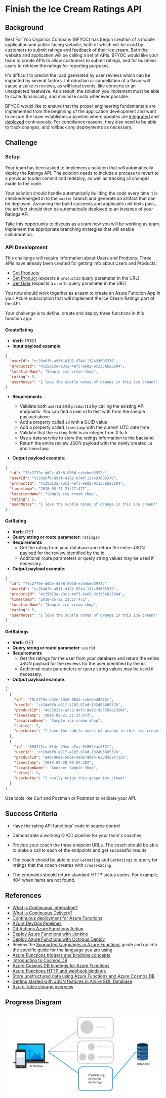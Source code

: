 # Finish the Ice Cream Ratings API

## Background

Best For You Organics Company (BFYOC) has begun creation of a mobile application and public facing website, both of which will be used by customers to submit ratings and feedback of their ice cream. Both the website and application will be calling a set of APIs. BFYOC would like your team to create APIs to allow customers to submit ratings, and for business users to retrieve the ratings for reporting purposes.

It's difficult to predict the load generated by user reviews which can be impacted by several factors. Introduction or cancellation of a flavor
will cause a spike in reviews, as will local events, like concerts or an unexpected heatwave. As a result, the solution you implement must be able to scale dynamically, and minimize costs whenever possible.

BFYOC would like to ensure that the proper engineering fundamentals are implemented from the beginning of the application development and want to ensure the team establishes a pipeline where updates are [integrated](https://docs.microsoft.com/azure/devops/learn/what-is-continuous-integration/) and [deployed](https://docs.microsoft.com/azure/devops/learn/what-is-continuous-delivery/) continuously. For compliance reasons, they also need to be able to track changes, and rollback any deployments as necessary.

## Challenge

### Setup

Your team has been asked to implement a solution that will automatically deploy the Ratings API. The solution needs to include a process to revert to a previous (code) commit and redeploy, as well as tracking all changes made to the code.

Your solution should handle automatically building the code every time it is checked/merged in to the `master` branch and generate an artifact that can be deployed. Assuming the build succeeds and applicable unit tests pass, the artifact should then be automatically deployed to an instance of your Ratings API.

Take this opportunity to discuss as a team how you will be working as team. Implement the appropriate branching strategies that will enable collaboration.

### API Development

This challenge will require information about Users and Products. Three APIs have already been created for getting info about Users and Products:

* [Get Products](https://serverlessohproduct.azurewebsites.net/api/GetProducts)
* [Get Product](https://serverlessohproduct.azurewebsites.nett/api/GetProduct) (expects a `productId` query parameter in the URL)
* [Get User](https://serverlessohproduct.azurewebsites.net/api/GetUser) (expects a `userId` query parameter in the URL)

You now should work together as a team to create an Azure Function App in your Azure subscription that will implement the Ice Cream Ratings part of the API.

Your challenge is to define, create and deploy three functions in this function app:

#### CreateRating

* **Verb**: POST
* **Input payload example**:

```JSON
{
  "userId": "cc20a6fb-a91f-4192-874d-132493685376",
  "productId": "4c25613a-a3c2-4ef3-8e02-9c335eb23204",
  "locationName": "Sample ice cream shop",
  "rating": 5,
  "userNotes": "I love the subtle notes of orange in this ice cream!"
}
```

* **Requirements**
    * Validate both `userId` and `productId` by calling the existing API endpoints. You can find a user id to test with from the sample payload above
    * Add a property called `id` with a GUID value
    * Add a property called `timestamp` with the current UTC date time
    * Validate that the `rating` field is an integer from 0 to 5
    * Use a data service to store the ratings information to the backend
    * Return the entire review JSON payload with the newly created `id` and `timestamp`

* **Output payload example**:

```JSON
{
  "id": "79c2779e-dd2e-43e8-803d-ecbebed8972c",
  "userId": "cc20a6fb-a91f-4192-874d-132493685376",
  "productId": "4c25613a-a3c2-4ef3-8e02-9c335eb23204",
  "timestamp": "2018-05-21 21:27:47Z",
  "locationName": "Sample ice cream shop",
  "rating": 5,
  "userNotes": "I love the subtle notes of orange in this ice cream!"
}
```

#### GetRating

* **Verb**: GET
* **Query string or route parameter**: `ratingId`
* **Requirements**
    * Get the rating from your database and return the entire JSON payload for the review identified by the id
    * Additional route parameters or query string values may be used if necessary.
* **Output payload example**:

```JSON
{
  "id": "79c2779e-dd2e-43e8-803d-ecbebed8972c",
  "userId": "cc20a6fb-a91f-4192-874d-132493685376",
  "productId": "4c25613a-a3c2-4ef3-8e02-9c335eb23204",
  "timestamp": "2018-05-21 21:27:47Z",
  "locationName": "Sample ice cream shop",
  "rating": 5,
  "userNotes": "I love the subtle notes of orange in this ice cream!"
}
```

#### GetRatings

* **Verb**: GET
* **Query string or route parameter**: `userId`
* **Requirements**
    * Get the ratings for the user from your database and return the entire JSON payload for the reviews for the user identified by the id.
    * Additional route parameters or query string values may be used if necessary.
* **Output payload example**:

``` JSON
[
  {
    "id": "79c2779e-dd2e-43e8-803d-ecbebed8972c",
    "userId": "cc20a6fb-a91f-4192-874d-132493685376",
    "productId": "4c25613a-a3c2-4ef3-8e02-9c335eb23204",
    "timestamp": "2018-05-21 21:27:47Z",
    "locationName": "Sample ice cream shop",
    "rating": 5,
    "userNotes": "I love the subtle notes of orange in this ice cream!"
  },
  {
    "id": "8947f7cc-6f4c-49ed-a7aa-62892eac8f31",
    "userId": "cc20a6fb-a91f-4192-874d-132493685376",
    "productId": "e4e7068e-500e-4a00-8be4-630d4594735b",
    "timestamp": "2018-05-20 09:02:30Z",
    "locationName": "Another Sample Shop",
    "rating": 4,
    "userNotes": "I really enjoy this grape ice cream!"
  }
]
```

Use tools like Curl and Postman or Postman to validate your API.


## Success Criteria

* Have the rating API functions' code in source control

* Demonstrate a working CI/CD pipeline for your team's coaches

* Provide your coach the three endpoint URLs. The coach should be able to make a call to each of the endpoints and get successful results

* The coach should be able to use `GetRating` and `GetRatings` to query for ratings that the coach creates with `CreateRating`

* The endpoints should return standard HTTP status codes. For example, 404 when items are not found.

## References

* [What is Continuous Integration?](https://docs.microsoft.com/azure/devops/learn/what-is-continuous-integration/)
* [What is Continuous Delivery?](https://docs.microsoft.com/azure/devops/learn/what-is-continuous-delivery/)
* [Continuous deployment for Azure Functions](https://docs.microsoft.com/azure/azure-functions/functions-continuous-deployment)
* [Azure DevOps Pipelines](https://docs.microsoft.com/azure/devops/pipelines/get-started/?view=azure-devops)
* [Git Actions Azure Functions Action](https://github.com/marketplace/actions/azure-functions-action)
* [Deploy Azure Functions with Jenkins](https://docs.microsoft.com/azure/jenkins/jenkins-azure-functions-deploy)
* [Deploy Azure Functions with Octopus Deploy](https://octopus.com/blog/azure-functions)
* Review the [Supported Languages in Azure Functions](https://docs.microsoft.com/azure/azure-functions/supported-languages)
  guide and go into the specific guide for the language you are using
* [Azure Functions triggers and bindings concepts](https://docs.microsoft.com/azure/azure-functions/functions-triggers-bindings)
* [Introduction to Cosmos DB](https://docs.microsoft.com/azure/cosmos-db/introduction)
* [Azure Cosmos DB bindings for Azure Functions](https://docs.microsoft.com/azure/azure-functions/functions-bindings-cosmosdb-v2)
* [Azure Functions HTTP and webhook bindings](https://docs.microsoft.com/azure/azure-functions/functions-bindings-http-webhook)
* [Store unstructured data using Azure Functions and Azure Cosmos DB](https://docs.microsoft.com/azure/azure-functions/functions-integrate-store-unstructured-data-cosmosdb)
* [Getting started with JSON features in Azure SQL Database](https://docs.microsoft.com/azure/sql-database/sql-database-json-features)
* [Azure Table storage overview](https://docs.microsoft.com/azure/cosmos-db/table-storage-overview)

## Progress Diagram

![Ratings API progress diagram](/images/ratings-api-progress-diagram.jpg)
